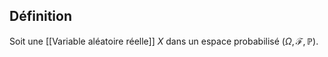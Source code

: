 ## Définition
Soit une [[Variable aléatoire réelle]] $X$ dans un espace probabilisé $(\Omega, \mathcal F, \mathbb P)$.